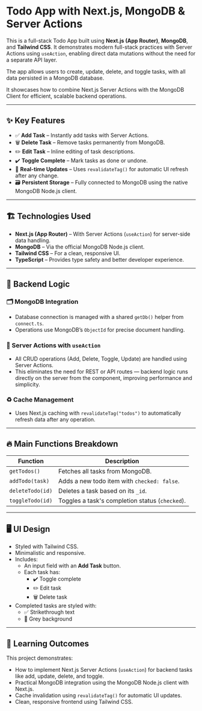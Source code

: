 # Todo App with Next.js, MongoDB & Server Actions

This is a full-stack Todo App built using **Next.js (App Router)**, **MongoDB**, and **Tailwind CSS**. It demonstrates modern full-stack practices with Server Actions using `useAction`, enabling direct data mutations without the need for a separate API layer.

The app allows users to create, update, delete, and toggle tasks, with all data persisted in a MongoDB database.

It showcases how to combine Next.js Server Actions with the MongoDB Client for efficient, scalable backend operations.

---

## ✨ Key Features

- ✅ **Add Task** – Instantly add tasks with Server Actions.  
- 🗑️ **Delete Task** – Remove tasks permanently from MongoDB.  
- ✏️ **Edit Task** – Inline editing of task descriptions.  
- ✔️ **Toggle Complete** – Mark tasks as done or undone.  
- 🔄 **Real-time Updates** – Uses `revalidateTag()` for automatic UI refresh after any change.  
- 🗃️ **Persistent Storage** – Fully connected to MongoDB using the native MongoDB Node.js client.  

---

## 🏗️ Technologies Used

- **Next.js (App Router)** – With Server Actions (`useAction`) for server-side data handling.  
- **MongoDB** – Via the official MongoDB Node.js client.  
- **Tailwind CSS** – For a clean, responsive UI.  
- **TypeScript** – Provides type safety and better developer experience.  

---

## 🔧 Backend Logic

### 🗂️ MongoDB Integration
- Database connection is managed with a shared `getDb()` helper from `connect.ts`.  
- Operations use MongoDB’s `ObjectId` for precise document handling.  

### 🚀 Server Actions with `useAction`
- All CRUD operations (Add, Delete, Toggle, Update) are handled using Server Actions.  
- This eliminates the need for REST or API routes — backend logic runs directly on the server from the component, improving performance and simplicity.  

### ♻️ Cache Management
- Uses Next.js caching with `revalidateTag("todos")` to automatically refresh data after any operation.  

---

## 🔥 Main Functions Breakdown

| Function        | Description                                  |
|-----------------|----------------------------------------------|
| `getTodos()`    | Fetches all tasks from MongoDB.              |
| `addTodo(task)` | Adds a new todo item with `checked: false`. |
| `deleteTodo(id)`| Deletes a task based on its `_id`.           |
| `toggleTodo(id)`| Toggles a task's completion status (`checked`). |


---

## 🖥️ UI Design

- Styled with Tailwind CSS.  
- Minimalistic and responsive.  
- Includes:  
  - An input field with an **Add Task** button.  
  - Each task has:  
    - ✔️ Toggle complete  
    - ✏️ Edit task  
    - 🗑️ Delete task  
- Completed tasks are styled with:  
  - ✅ Strikethrough text  
  - 🔲 Grey background  

---

## 🚀 Learning Outcomes

This project demonstrates:

- How to implement Next.js Server Actions (`useAction`) for backend tasks like add, update, delete, and toggle.  
- Practical MongoDB integration using the MongoDB Node.js client with Next.js.  
- Cache invalidation using `revalidateTag()` for automatic UI updates.  
- Clean, responsive frontend using Tailwind CSS.  
